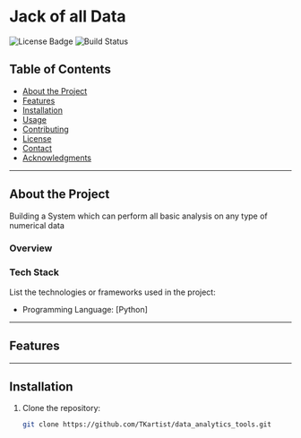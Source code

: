 # **Jack of all Data**

![License Badge](https://img.shields.io/badge/license-MIT-blue.svg) ![Build Status](https://img.shields.io/badge/build-passing-brightgreen.svg)

## **Table of Contents**
- [About the Project](#about-the-project)
- [Features](#features)
- [Installation](#installation)
- [Usage](#usage)
- [Contributing](#contributing)
- [License](#license)
- [Contact](#contact)
- [Acknowledgments](#acknowledgments)

---

## **About the Project**
Building a System which can perform all basic analysis on any type of numerical data
### **Overview**

### **Tech Stack**
List the technologies or frameworks used in the project:
- Programming Language: [Python]

---

## **Features**

---

## **Installation**
1. Clone the repository:
   ```bash
   git clone https://github.com/TKartist/data_analytics_tools.git
